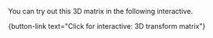 You can try out this 3D matrix in the following interactive.

{button-link text="Click for interactive: 3D transform matrix"}
